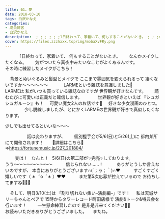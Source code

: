 ```yaml
---
title: 61。夢
date: 2018-03-10
tags: 白沢かなえ
categories: 
- 成员博客
- 白沢かなえ
description:  ; ; ; ; ; ;1日終わって、家着いて、何もすることがないとき。 ; ; ;なんかメイクしたくなる。 ; ; ;気がついたら真夜中みた...
cover: https://files.zzzhxxx.top/img/mobaXvFRy.png 
---
```



 
 
 
 
 
 
1日終わって、家着いて、
何もすることがないとき。
 
 
 
なんかメイクしたくなる。
 
 
 
気がついたら真夜中みたいなことがよくあるんです。
 
 
 
 
 
 
 
 
その時に練習したメイクがこちら！
 
 

 
 
背景とぬいぐるみと髪型とメイクで
ここまで雰囲気を変えられるって
凄くないですか〜〜〜〜〜〜
 
 
 
 
 
 
LARMEという雑誌を意識しました🐰
 
 
 
 
 
LARMEは
私がいつも買っている雑誌なのですが
世界観が好きなんです。
 
 
 
読むたびに可愛いは正義だと確信します。
 
 
 
 
 
 
世界観が好きといえば
『シュガシュガルーン』も！
 
 
可愛い魔女2人のお話です🌙
 
 
好きな少女漫画のひとつ。
 
 
 
 
 
 
 
 
少し脱線しましたが、とにかくLARMEの世界観が好きで真似したくなります。
 



少しでも出せてるといいな〜〜〜
 
 
 

 
 
 
 
 
 
 
 
 
話は変わりますが、
 
 
 
個別握手会が5/6(日)と5/26(土)に
都内某所にて開催されます！
 
 
 
🌷詳細はこちら🌷
⇒https://fortunemusic.jp/227_201804/


 
 
 
 
実は！
 
なんと！
 
5/6(日)の第二部が✨完売✨しております。
 
 
 
 
 
 
 
 
 
うう〜〜〜〜〜〜〜〜〜
 
 
 
 
 
信じられない……！
 
 
 
 
 
ありがとうしか言えないのですが、
本当にありがとうございます∩(´；ヮ；｀)∩❤️
 
 
 
 
 
すごくすごく嬉しいです（ ∗   ̑ o   ̑ ∗ ）❤️❤️
 
 
 
 
 
まだ第5次応募が控えているので
お待ちしてますね🌷🌷🌷
 
 
 
 
 
 
 
 
 
 
 

 
 
そして、明日3/10(土)は
「割り切れない集い–演劇編–」です！
 
 
私は天城サリーちゃんとペアで
15時からタワーレコード町田店様で
演劇&トーク&特典会を行います！
 
 
 
 
一生懸命練習したので
是非是非来てください🐶🎈
 
 
 
 
 
 
 
 
 
 
 
 
お読みいただきありがとうございました。
 
 
またね。



